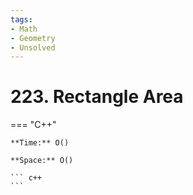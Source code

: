 ```yaml
---
tags:
- Math
- Geometry
- Unsolved
---
```



# 223. Rectangle Area

=== "C++"

    **Time:** O()

    **Space:** O()

    ``` c++
    ```